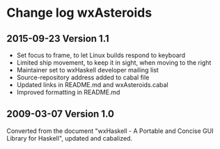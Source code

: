 

Change log wxAsteroids
======================

2015-09-23 Version 1.1
----------------------

* Set focus to frame, to let Linux builds respond to keyboard
* Limited ship movement, to keep it in sight, when moving to the right
* Maintainer set to wxHaskell developer mailing list
* Source-repository address added to cabal file
* Updated links in README.md and wxAsteroids.cabal
* Improved formatting in README.md



2009-03-07 Version 1.0
----------------------

Converted from the document "wxHaskell - A Portable and Concise GUI
Library for Haskell", updated and cabalized.
